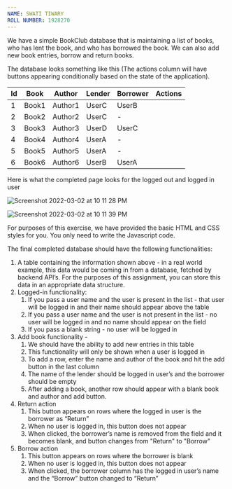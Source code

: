 ```yaml
---
NAME: SWATI TIWARY
ROLL NUMBER: 1928270
---
```


We have a simple BookClub database that is maintaining a list of books, who has lent the book, and who has borrowed the book. We can also add new book entries, borrow and return books.

The database looks something like this (The actions column will have buttons appearing conditionally based on the state of the application).

| Id  | Book  | Author  | Lender | Borrower | Actions |
| --- | ----- | ------- | ------ | -------- | ------- |
| 1   | Book1 | Author1 | UserC  | UserB    |         |
| 2   | Book2 | Author2 | UserC  | -        |         |
| 3   | Book3 | Author3 | UserD  | UserC    |         |
| 4   | Book4 | Author4 | UserA  | -        |         |
| 5   | Book5 | Author5 | UserA  | -        |         |
| 6   | Book6 | Author6 | UserB  | UserA    |         |

Here is what the completed page looks for the logged out and logged in user

![Screenshot 2022-03-02 at 10 11 28 PM](https://user-images.githubusercontent.com/10229595/156407182-1273780e-fae0-48d3-94d4-84157f7de0a7.png)

![Screenshot 2022-03-02 at 10 11 39 PM](https://user-images.githubusercontent.com/10229595/156407216-46476c81-1205-4271-b618-29ad7042ae9a.png)

For purposes of this exercise, we have provided the basic HTML and CSS styles for you. You only need to write the Javascript code.

The final completed database should have the following functionalities:

1. A table containing the information shown above - in a real world example, this data would be coming in from a database, fetched by backend API’s. For the purposes of this assignment, you can store this data in an appropriate data structure.
2. Logged-in functionality:
   1. If you pass a user name and the user is present in the list - that user will be logged in and their name should appear above the table
   2. If you pass a user name and the user is not present in the list - no user will be logged in and no name should appear on the field
   3. If you pass a blank string - no user will be logged in
3. Add book functionality -
   1. We should have the ability to add new entries in this table
   2. This functionality will only be shown when a user is logged in
   3. To add a row, enter the name and author of the book and hit the add button in the last column
   4. The name of the lender should be logged in user’s and the borrower should be empty
   5. After adding a book, another row should appear with a blank book and author and add button.
4. Return action
   1. This button appears on rows where the logged in user is the borrower as “Return”
   2. When no user is logged in, this button does not appear
   3. When clicked, the borrower’s name is removed from the field and it becomes blank, and button changes from "Return" to "Borrow"
5. Borrow action
   1. This button appears on rows where the borrower is blank
   2. When no user is logged in, this button does not appear
   3. When clicked, the borrower column has the logged in user’s name and the “Borrow” button changed to “Return”
